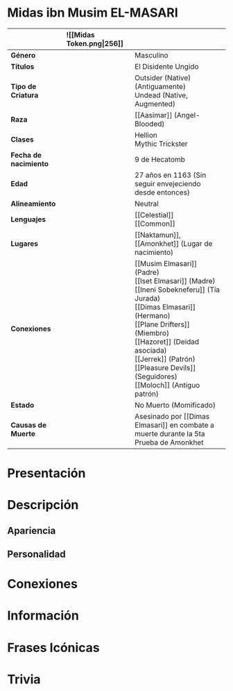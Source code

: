 # Midas ibn Musim EL-MASARI

|                         | ![[Midas Token.png\|256]] |                                                                                                                                                                                                                                                                                          |
| :---------------------- | :------------------------ | :--------------------------------------------------------------------------------------------------------------------------------------------------------------------------------------------------------------------------------------------------------------------------------------- |
| **Género**              |                           | Masculino                                                                                                                                                                                                                                                                                |
| **Títulos**             |                           | El Disidente Ungido                                                                                                                                                                                                                                                                      |
| **Tipo de Criatura**    |                           | Outsider (Native) (Antiguamente)<br>Undead (Native, Augmented)                                                                                                                                                                                                                           |
| **Raza**                |                           | [[Aasimar]] (Angel-Blooded)                                                                                                                                                                                                                                                              |
| **Clases**              |                           | Hellion<br>Mythic Trickster                                                                                                                                                                                                                                                              |
| **Fecha de nacimiento** |                           | 9 de Hecatomb                                                                                                                                                                                                                                                                            |
| **Edad**                |                           | 27 años en 1163 (Sin seguir envejeciendo desde entonces)                                                                                                                                                                                                                                 |
| **Alineamiento**        |                           | Neutral                                                                                                                                                                                                                                                                                  |
| **Lenguajes**           |                           | [[Celestial]]<br>[[Common]]                                                                                                                                                                                                                                                              |
| **Lugares**             |                           | [[Naktamun]], [[Amonkhet]] (Lugar de nacimiento)                                                                                                                                                                                                                                         |
| **Conexiones**          |                           | [[Musim Elmasari]] (Padre)<br>[[Iset Elmasari]] (Madre)<br>[[Ineni Sobekneferu]] (Tía Jurada)<br>[[Dimas Elmasari]] (Hermano)<br>[[Plane Drifters]] (Miembro)<br>[[Hazoret]] (Deidad asociada)<br>[[Jerrek]] (Patrón)<br>[[Pleasure Devils]] (Seguidores)<br>[[Moloch]] (Antiguo patrón) |
| **Estado**              |                           | No Muerto (Momificado)                                                                                                                                                                                                                                                                   |
| **Causas de Muerte**    |                           | Asesinado por [[Dimas Elmasari]] en combate a muerte durante la 5ta Prueba de Amonkhet                                                                                                                                                                                                   |

# Presentación

# Descripción

## Apariencia

## Personalidad

# Conexiones

# Información

# Frases Icónicas

# Trivia
